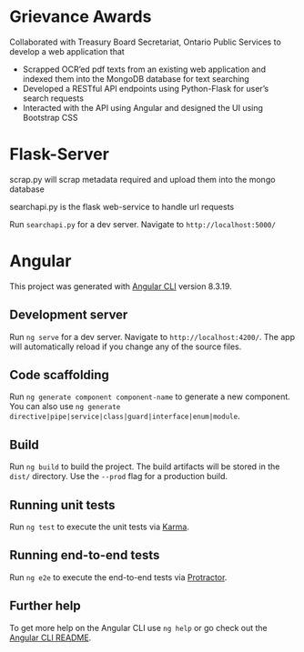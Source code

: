 # Grievance Awards

Collaborated with Treasury Board Secretariat, Ontario Public Services to develop a web application that
-	Scrapped OCR’ed pdf texts from an existing web application and indexed them into the MongoDB database for text searching
-	Developed a RESTful API endpoints using Python-Flask for user’s search requests
-	Interacted with the API using Angular and designed the UI using Bootstrap CSS


# Flask-Server

scrap.py will scrap metadata required and upload them into the mongo database

searchapi.py is the flask web-service to handle url requests

Run `searchapi.py` for a dev server. Navigate to `http://localhost:5000/`

# Angular

This project was generated with [Angular CLI](https://github.com/angular/angular-cli) version 8.3.19.

## Development server

Run `ng serve` for a dev server. Navigate to `http://localhost:4200/`. The app will automatically reload if you change any of the source files.

## Code scaffolding

Run `ng generate component component-name` to generate a new component. You can also use `ng generate directive|pipe|service|class|guard|interface|enum|module`.

## Build

Run `ng build` to build the project. The build artifacts will be stored in the `dist/` directory. Use the `--prod` flag for a production build.

## Running unit tests

Run `ng test` to execute the unit tests via [Karma](https://karma-runner.github.io).

## Running end-to-end tests

Run `ng e2e` to execute the end-to-end tests via [Protractor](http://www.protractortest.org/).

## Further help

To get more help on the Angular CLI use `ng help` or go check out the [Angular CLI README](https://github.com/angular/angular-cli/blob/master/README.md).
